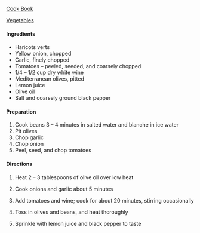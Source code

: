 [Cook Book]()  

[Vegetables]()  

#### Ingredients

* Haricots verts
* Yellow onion, chopped
* Garlic, finely chopped
* Tomatoes – peeled, seeded, and coarsely chopped
* 1/4 – 1/2 cup dry white wine
* Mediterranean olives, pitted
* Lemon juice
* Olive oil
* Salt and coarsely ground black pepper

#### Preparation

1. Cook beans 3 – 4 minutes in salted water and blanche in ice water
2. Pit olives
3. Chop garlic
4. Chop onion
5. Peel, seed, and chop tomatoes

#### Directions

1. Heat 2 – 3 tablespoons of olive oil over low heat

2. Cook onions and garlic about 5 minutes

3. Add tomatoes and wine; cook for about 20 minutes, stirring occasionally

4. Toss in olives and beans, and heat thoroughly

5. Sprinkle with lemon juice and black pepper to taste
